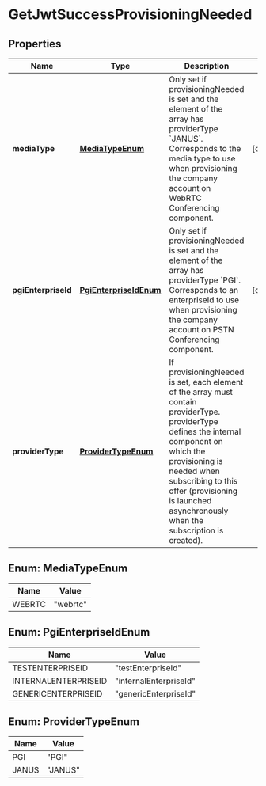 

# GetJwtSuccessProvisioningNeeded

## Properties

Name | Type | Description | Notes
------------ | ------------- | ------------- | -------------
**mediaType** | [**MediaTypeEnum**](#MediaTypeEnum) | Only set if provisioningNeeded is set and the element of the array has providerType &#x60;JANUS&#x60;. Corresponds to the media type to use when provisioning the company account on WebRTC Conferencing component. |  [optional]
**pgiEnterpriseId** | [**PgiEnterpriseIdEnum**](#PgiEnterpriseIdEnum) | Only set if provisioningNeeded is set and the element of the array has providerType &#x60;PGI&#x60;. Corresponds to an enterpriseId to use when provisioning the company account on PSTN Conferencing component. |  [optional]
**providerType** | [**ProviderTypeEnum**](#ProviderTypeEnum) | If provisioningNeeded is set, each element of the array must contain providerType. providerType defines the internal component on which the provisioning is needed when subscribing to this offer (provisioning is launched asynchronously when the subscription is created). | 



## Enum: MediaTypeEnum

Name | Value
---- | -----
WEBRTC | &quot;webrtc&quot;



## Enum: PgiEnterpriseIdEnum

Name | Value
---- | -----
TESTENTERPRISEID | &quot;testEnterpriseId&quot;
INTERNALENTERPRISEID | &quot;internalEnterpriseId&quot;
GENERICENTERPRISEID | &quot;genericEnterpriseId&quot;



## Enum: ProviderTypeEnum

Name | Value
---- | -----
PGI | &quot;PGI&quot;
JANUS | &quot;JANUS&quot;



